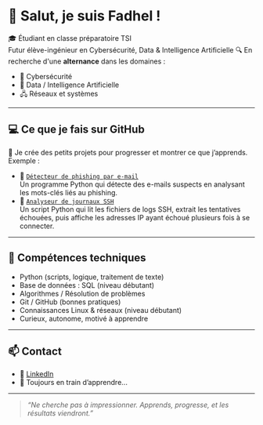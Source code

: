 # 👋 Salut, je suis Fadhel !

🎓 Étudiant en classe préparatoire TSI  
    Futur élève-ingénieur en Cybersécurité, Data & Intelligence Artificielle
🔍 En recherche d'une **alternance** dans les domaines :
- 🔐 Cybersécurité
- 🤖 Data / Intelligence Artificielle
- 🖧 Réseaux et systèmes

---

## 💻 Ce que je fais sur GitHub

🚀 Je crée des petits projets pour progresser et montrer ce que j’apprends.  
Exemple :

- 📁 [`Détecteur de phishing par e-mail`](https://github.com/Fadhel642/email-phishing-detector)  
  Un programme Python qui détecte des e-mails suspects en analysant les mots-clés liés au phishing.
- 📁 [`Analyseur de journaux SSH`](https://github.com/Fadhel642/log-analyzer)  
  Un script Python qui lit les fichiers de logs SSH, extrait les tentatives échouées, puis affiche les adresses IP ayant échoué plusieurs fois à se connecter.


---

## 🧠 Compétences techniques

- Python (scripts, logique, traitement de texte)
- Base de données : SQL (niveau débutant)
- Algorithmes / Résolution de problèmes
- Git / GitHub (bonnes pratiques)
- Connaissances Linux & réseaux (niveau débutant)
- Curieux, autonome, motivé à apprendre

---

## 📫 Contact
- 🔗 [LinkedIn](https://www.linkedin.com/in/fadhel-gharbi)
- 🧠 Toujours en train d’apprendre...

---

> *“Ne cherche pas à impressionner. Apprends, progresse, et les résultats viendront.”*

